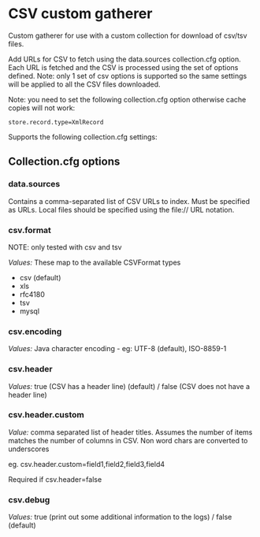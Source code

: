 # CSV custom gatherer

Custom gatherer for use with a custom collection for download of csv/tsv files.

Add URLs for CSV to fetch using the data.sources collection.cfg option.  Each URL is fetched and the CSV is processed using the set of options defined.  Note: only 1 set of csv options is supported so the same settings will be applied to all the CSV files downloaded.

Note: you need to set the following collection.cfg option otherwise cache copies will not work:

```
store.record.type=XmlRecord
```

Supports the following collection.cfg settings:

## Collection.cfg options

### data.sources

Contains a comma-separated list of CSV URLs to index. Must be specified as URLs.  Local files should be specified using the file:// URL notation.

### csv.format 

NOTE: only tested with csv and tsv

*Values:* These map to the available CSVFormat types
* csv  (default) 
* xls
* rfc4180
* tsv
* mysql

### csv.encoding

*Values:* 
Java character encoding - eg: UTF-8  (default), ISO-8859-1  

### csv.header
*Values:* true (CSV has a header line) (default) / false (CSV does not have a header line)

### csv.header.custom

*Value:* comma separated list of header titles.  Assumes the number of items matches the number of columns in CSV.  Non word chars are converted to underscores

eg. csv.header.custom=field1,field2,field3,field4

Required if csv.header=false

### csv.debug

*Values:* true (print out some additional information to the logs) / false (default)
